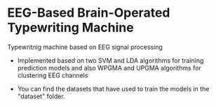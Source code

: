 # EEG-Based Brain-Operated Typewriting Machine

Typewritnig machine based on EEG signal processing

- Implemented based on two SVM and LDA algorithms for training prediction models 
  and also WPGMA and UPGMA algorithms for clustering EEG channels

- You can find the datasets that have used to train the models in the "dataset" folder.
